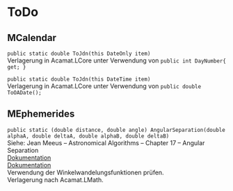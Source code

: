 # ToDo

## MCalendar

`public static double ToJdn(this DateOnly item)`  
Verlagerung in Acamat.LCore unter Verwendung von `public int DayNumber{ get; }`

`public static double ToJdn(this DateTime item)`  
Verlagerung in Acamat.LCore unter Verwendung von `public double ToOADate();`

## MEphemerides

`public static (double distance, double angle) AngularSeparation(double alphaA, double deltaA, double alphaB, double deltaB)`   
Siehe: Jean Meeus – Astronomical Algorithms – Chapter 17 – Angular Separation  
[Dokumentation](https://en.wikipedia.org/wiki/Angular_distance)  
[Dokumentation](https://handwiki.org/wiki/Astronomy:Angular_distance)  
Verwendung der Winkelwandelungsfunktionen prüfen.  
Verlagerung nach Acamat.LMath.
